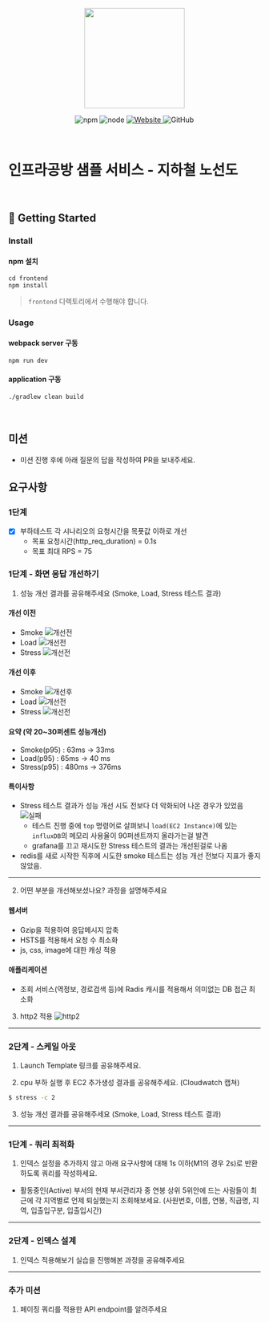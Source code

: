 <p align="center">
    <img width="200px;" src="https://raw.githubusercontent.com/woowacourse/atdd-subway-admin-frontend/master/images/main_logo.png"/>
</p>
<p align="center">
  <img alt="npm" src="https://img.shields.io/badge/npm-%3E%3D%205.5.0-blue">
  <img alt="node" src="https://img.shields.io/badge/node-%3E%3D%209.3.0-blue">
  <a href="https://edu.nextstep.camp/c/R89PYi5H" alt="nextstep atdd">
    <img alt="Website" src="https://img.shields.io/website?url=https%3A%2F%2Fedu.nextstep.camp%2Fc%2FR89PYi5H">
  </a>
  <img alt="GitHub" src="https://img.shields.io/github/license/next-step/atdd-subway-service">
</p>

<br>

# 인프라공방 샘플 서비스 - 지하철 노선도

<br>

## 🚀 Getting Started

### Install
#### npm 설치
```
cd frontend
npm install
```
> `frontend` 디렉토리에서 수행해야 합니다.

### Usage
#### webpack server 구동
```
npm run dev
```
#### application 구동
```
./gradlew clean build
```
<br>

## 미션

* 미션 진행 후에 아래 질문의 답을 작성하여 PR을 보내주세요.

## 요구사항 
### 1단계 
- [X] 부하테스트 각 시나리오의 요청시간을 목푯값 이하로 개선
  - 목표 요청시간(http_req_duration) = 0.1s
  - 목표 최대 RPS = 75

### 1단계 - 화면 응답 개선하기
1. 성능 개선 결과를 공유해주세요 (Smoke, Load, Stress 테스트 결과)
#### 개선 이전
  - Smoke
    ![개선전](load/result/smoke_result_grafana_before_improve.png)
  - Load
    ![개선전](load/result/load_result_grafana_before_improve.png)
  - Stress
    ![개선전](load/result/stress_result_grafana_before_improve.png)

#### 개선 이후
  - Smoke
    ![개선후](load/result/smoke_result_grafana_after_improve.png)
  - Load
    ![개선전](load/result/load_result_grafana_after_improve.png)
  - Stress
    ![개선전](load/result/stress_result_k6_after_improve.png)

#### 요약 (약 20~30퍼센트 성능개선)
  - Smoke(p95) : 63ms -> 33ms
  - Load(p95) : 65ms -> 40 ms
  - Stress(p95) : 480ms -> 376ms

#### 특이사항
  - Stress 테스트 결과가 성능 개선 시도 전보다 더 악화되어 나온 경우가 있었음
    ![실패](load/result/stress_result_grafana_after_improve_fail.png)
    - 테스트 진행 중에 `top` 명령어로 살펴보니 `load(EC2 Instance)`에 있는 `influxDB`의 메모리 사용율이 90퍼센트까지 올라가는걸 발견
    - grafana를 끄고 재시도한 Stress 테스트의 결과는 개선된걸로 나옴
  - redis를 새로 시작한 직후에 시도한 smoke 테스트는 성능 개선 전보다 지표가 좋지 않았음.

---

2. 어떤 부분을 개선해보셨나요? 과정을 설명해주세요
#### 웹서버 
- Gzip을 적용하여 응답메시지 압축
- HSTS를 적용해서 요청 수 최소화
- js, css, image에 대한 캐싱 적용

#### 애플리케이션
- 조회 서비스(역정보, 경로검색 등)에 Radis 캐시를 적용해서 의미없는 DB 접근 최소화

3. http2 적용
   ![http2](capture/http2.png)
---

### 2단계 - 스케일 아웃

1. Launch Template 링크를 공유해주세요.

2. cpu 부하 실행 후 EC2 추가생성 결과를 공유해주세요. (Cloudwatch 캡쳐)

```sh
$ stress -c 2
```

3. 성능 개선 결과를 공유해주세요 (Smoke, Load, Stress 테스트 결과)

---

### 1단계 - 쿼리 최적화

1. 인덱스 설정을 추가하지 않고 아래 요구사항에 대해 1s 이하(M1의 경우 2s)로 반환하도록 쿼리를 작성하세요.

- 활동중인(Active) 부서의 현재 부서관리자 중 연봉 상위 5위안에 드는 사람들이 최근에 각 지역별로 언제 퇴실했는지 조회해보세요. (사원번호, 이름, 연봉, 직급명, 지역, 입출입구분, 입출입시간)

---

### 2단계 - 인덱스 설계

1. 인덱스 적용해보기 실습을 진행해본 과정을 공유해주세요

---

### 추가 미션

1. 페이징 쿼리를 적용한 API endpoint를 알려주세요
